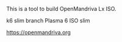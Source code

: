This is a tool to build OpenMandriva Lx ISO.

k6 slim branch
Plasma 6 ISO slim

https://openmandriva.org
